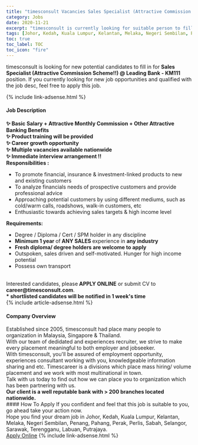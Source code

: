 ```yaml
---
title: "timesconsult Vacancies Sales Specialist (Attractive Commission Scheme!!) @ Leading Bank - KM111" 
category: Jobs 
date: 2020-11-21 
excerpt: "timesconsult is currently looking for suitable person to fill in the Sales Specialist (Attractive Commission Scheme!!) @ Leading Bank - KM111 which positioned at Johor, Kedah, Kuala Lumpur, Kelantan, Melaka, Negeri Sembilan, Penang, Pahang, Perak, Perlis, Sabah, Selangor, Sarawak, Terengganu, Labuan, Putrajaya" 
tags: [Johor, Kedah, Kuala Lumpur, Kelantan, Melaka, Negeri Sembilan, Penang, Pahang, Perak, Perlis, Sabah, Selangor, Sarawak, Terengganu, Labuan, Putrajaya] 
toc: true 
toc_label: TOC 
toc_icon: "fire" 
--- 
```


<p>timesconsult is looking for new potential candidates to fill in for <b>Sales Specialist (Attractive Commission Scheme!!) @ Leading Bank - KM111</b> position. If you currently looking for new job opportunities and qualified with the job desc, feel free to apply this job.
</p>{% include link-adsense.html %} 
<div><div><div><h4>Job Description</h4></div></div><div><div><span><div><div><strong>&#10024;&#160;</strong><strong>Basic Salary + Attractive Monthly Commission + Other Attractive Banking Benefits</strong><br><strong>&#10024;&#160;</strong><strong>Product training will be provided</strong><br><strong>&#10024;&#160;</strong><strong>Career growth opportunity</strong><br><strong>&#10024;&#160;</strong><strong>Multiple vacancies available nationwide</strong></div><div><strong>&#10024;&#160;</strong><strong>Immediate interview arrangement !!</strong></div><div><strong>Responsibilities :</strong></div><ul><li>To promote financial, insurance &amp; investment-linked products to new and existing customers</li><li>To analyze financials needs of prospective customers and provide professional advice</li><li>Approaching potential customers by using different mediums, such as cold/warm calls, roadshows, walk-in customers, etc</li><li>Enthusiastic towards achieving sales targets &amp; high income level</li></ul><div><strong>Requirements:</strong></div><ul><li>Degree / Diploma / Cert / SPM holder in any discipline</li><li><strong>Minimum 1 year&#160;</strong>of<strong> ANY SALES </strong>experience in <strong>any industry</strong></li><li><strong>Fresh diploma/ degree holders are welcome to apply</strong></li><li>Outspoken, sales driven and self-motivated. Hunger for high income potential&#160;</li><li>Possess own transport</li></ul><div><br>Interested candidates, please<strong> APPLY ONLINE</strong> or submit CV to<strong> career@timesconsult.com</strong>.&#160;</div><div><strong>* shortlisted candidates will be notified in 1 week's time</strong></div></div></span></div></div></div> 
{% include article-adsense.html %} 
<div><div><div><h4>Company Overview</h4></div></div><div><div><span><div><div>Established since 2005, timesconsult had place many people to organization in Malaysia, Singapore &amp; Thailand.</div><div>With our team of dedidated and experiences recruiter, we strive to make every placement meaningful to both employer and jobseeker.</div><div>With timesconsult, you'll be assured of employment opportunity, experiences consultant working with you, knowledgeable information sharing and etc. Timescareer is a divisions which place mass hiring/ volume placement and we work with most multinational in town.</div><div>Talk with us today to find out how we can place you to organization which has been partnering with us.</div><div><strong>Our client is a well reputable bank with &gt; 200 branches located nationwide.&#160;</strong></div></div></span></div></div></div> 
#### How To Apply 
If you confident and feel that this job is suitable to you, go ahead take your action now. <br/> 
Hope you find your dream job in Johor, Kedah, Kuala Lumpur, Kelantan, Melaka, Negeri Sembilan, Penang, Pahang, Perak, Perlis, Sabah, Selangor, Sarawak, Terengganu, Labuan, Putrajaya. <br/> 
<a href="https://www.jobstreet.com.my/en/job/sales-specialist-attractive-commission-scheme!!-@-leading-bank-km111-4428611?jobId=jobstreet-my-job-4428611&sectionRank=15&token=0~91ed01a8-cb65-41c9-887c-9573e698007e&fr=SRP%20View%20In%20New%20Ta" class="btn btn--info" target="_blank" rel="nofollow noopenner">Apply Online</a> 
{% include link-adsense.html %} 